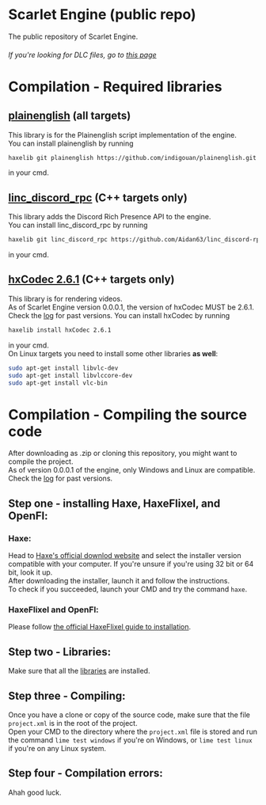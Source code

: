# Scarlet Engine (public repo)

The public repository of Scarlet Engine.
###### If you're looking for DLC files, go to [this page](https://google.com)

# Compilation - Required libraries

## [plainenglish](https://github.com/indigouan/plainenglish) (all targets)
This library is for the Plainenglish script implementation of the engine.  
You can install plainenglish by running
```bash
haxelib git plainenglish https://github.com/indigouan/plainenglish.git
```
in your cmd.  

## [linc_discord_rpc](https://github.com/Aidan63/linc_discord-rpc) (C++ targets only)
This library adds the Discord Rich Presence API to the engine.  
You can install linc_discord_rpc by running
```bash
haxelib git linc_discord_rpc https://github.com/Aidan63/linc_discord-rpc.git
```
in your cmd.  

## [hxCodec 2.6.1](https://github.com/polybiusproxy/hxCodec) (C++ targets only)
This library is for rendering videos.  
As of Scarlet Engine version 0.0.0.1, the version of hxCodec MUST be 2.6.1. Check the [log](https://github.com/indigoUan/ScarletEngineData/blob/main/compilation-requirements-log.md) for past versions.
You can install hxCodec by running
```bash
haxelib install hxCodec 2.6.1
```
in your cmd.  
On Linux targets you need to install some other libraries **as well**:  
```bash
sudo apt-get install libvlc-dev
sudo apt-get install libvlccore-dev
sudo apt-get install vlc-bin
```

# Compilation - Compiling the source code

After downloading as .zip or cloning this repository, you might want to compile the project.  
As of version 0.0.0.1 of the engine, only Windows and Linux are compatible. Check the [log](https://github.com/indigoUan/ScarletEngineData/blob/main/compilation-requirements-log.md) for past versions.  

## Step one - installing Haxe, HaxeFlixel, and OpenFl:
### Haxe:  
Head to [Haxe's official downlod website](https://haxe.org/download) and select the installer version compatible with your computer. If you're unsure if you're using 32 bit or 64 bit, look it up.  
After downloading the installer, launch it and follow the instructions.  
To check if you succeeded, launch your CMD and try the command `haxe`.  
### HaxeFlixel and OpenFl:
Please follow [the official HaxeFlixel guide to installation](https://haxeflixel.com/documentation/install-haxeflixel/).

## Step two - Libraries:
Make sure that all the [libraries](https://github.com/indigoUan/ScarletEnginePublic/blob/main/README.md#compilation---required-libraries) are installed.

## Step three - Compiling:
Once you have a clone or copy of the source code, make sure that the file `project.xml` is in the root of the project.  
Open your CMD to the directory where the `project.xml` file is stored and run the command `lime test windows` if you're on Windows, or `lime test linux` if you're on any Linux system.  

## Step four - Compilation errors:
Ahah good luck.
